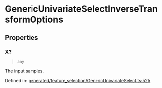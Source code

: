 # GenericUnivariateSelectInverseTransformOptions

## Properties

### X?

> `any`

The input samples.

Defined in:  [generated/feature\_selection/GenericUnivariateSelect.ts:525](https://github.com/transitive-bullshit/scikit-learn-ts/blob/92ab806/packages/sklearn/src/generated/feature_selection/GenericUnivariateSelect.ts#L525)
